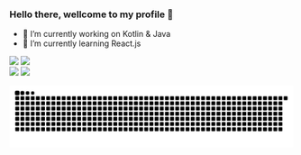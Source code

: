 ### Hello there, wellcome to my profile 👋
- 🔭 I’m currently working on Kotlin & Java
- 🌱 I’m currently learning React.js
<div>  
  <img height = "150em" src = "https://github-readme-stats.vercel.app/api?username=LucasSalesMoreira&show_icons=true&&theme=nightowl&include_all_commits=true&count_private=true"/>
  <img height = "150em" src = "https://github-readme-stats.vercel.app/api/top-langs/?username=LucasSalesMoreira&layout=compact&langs_count=16&theme=nightowl"/>
</div>
<!--
<div style = "display: inline_block"> <br>
  <img aligh = "center" alt = "python" height = "40" width = "90" src="https://cdn.jsdelivr.net/gh/devicons/devicon/icons/python/python-original.svg"/>
  <img aligh = "center" alt = "HTML" height = "40" width = "90" src="https://cdn.jsdelivr.net/gh/devicons/devicon/icons/html5/html5-original.svg"/>
  <img aligh = "center" alt = "CSS" height = "40" width = "90" src="https://cdn.jsdelivr.net/gh/devicons/devicon/icons/css3/css3-original.svg"/>
  <img aligh = "center" alt = "C" height = "40" width = "90" src= "https://cdn.jsdelivr.net/gh/devicons/devicon/icons/c/c-original.svg"/>
  <img aligh = "center" alt = "Java" height = "40" width = "90" src= "https://cdn.jsdelivr.net/gh/devicons/devicon/icons/java/java-original.svg"/>
  <img aligh = "center" alt = "Bootstrap" height = "40" width = "90" src= "https://cdn.jsdelivr.net/gh/devicons/devicon/icons/bootstrap/bootstrap-original.svg"/>
  <img aligh = "right" height="150" style="border-radius:50px; alt = "Aly-Doctor" src = "https://media4.giphy.com/media/SuIyXbcCE76MbePBYm/giphy.gif?cid=790b76111c02e3eb3597a3a8f0f9f2282893d7c2f67a62bc&rid=giphy.gif&ct=g">
</div> <br>-->
  
<div>
  <div> 
  <a href = "mailto:lucasdevsoftware@gmail.com"><img src="https://img.shields.io/badge/-Gmail-%23333?style=for-the-badge&logo=gmail&logoColor=white" target="_blank"></a>
  <a href="https://www.linkedin.com/in/lucas-sales-b46782198/" target="_blank"><img src="https://img.shields.io/badge/-LinkedIn-%230077B5?style=for-the-badge&logo=linkedin&logoColor=white" target="_blank"></a> 

![Snake animation](https://github.com/LucasSalesMoreira/LucasSalesMoreira/blob/output/github-contribution-grid-snake.svg)
 
<div>
